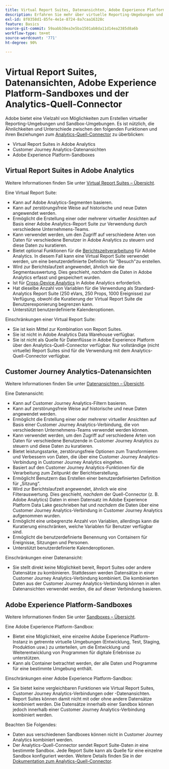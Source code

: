 ```yaml
---
title: Virtual Report Suites, Datenansichten, Adobe Experience Platform-Sandboxes und der Analytics-Quell-Connector
description: Erfahren Sie mehr über virtuelle Reporting-Umgebungen und Sandbox-Umgebungen.
exl-id: 8f0358d1-85fe-4e1e-8724-8a7caa16328c
feature: Basics
source-git-commit: 59aabb38ea3e5ba1501ab8da11d14ea2385d8a6b
workflow-type: tm+mt
source-wordcount: '771'
ht-degree: 90%

---
```


# Virtual Report Suites, Datenansichten, Adobe Experience Platform-Sandboxes und der Analytics-Quell-Connector

Adobe bietet eine Vielzahl von Möglichkeiten zum Erstellen virtueller Reporting-Umgebungen und Sandbox-Umgebungen. Es ist nützlich, die Ähnlichkeiten und Unterschiede zwischen den folgenden Funktionen und ihren Beziehungen zum [Analytics-Quell-Connector](https://experienceleague.adobe.com/docs/experience-platform/sources/ui-tutorials/create/adobe-applications/analytics.html?lang=de) zu überblicken:

* Virtual Report Suites in Adobe Analytics
* Customer Journey Analytics-Datenansichten
* Adobe Experience Platform-Sandboxes

## Virtual Report Suites in Adobe Analytics

Weitere Informationen finden Sie unter [Virtual Report Suites – Übersicht](https://experienceleague.adobe.com/docs/analytics/components/virtual-report-suites/vrs-about.html?lang=de).

Eine Virtual Report Suite:

* Kann auf Adobe Analytics-Segmenten basieren.
* Kann auf zerstörungsfreie Weise auf historische und neue Daten angewendet werden.
* Ermöglicht die Erstellung einer oder mehrerer virtueller Ansichten auf Basis einer Adobe Analytics-Report Suite zur Verwendung durch verschiedene Unternehmens-Teams.
* Kann verwendet werden, um den Zugriff auf verschiedene Arten von Daten für verschiedene Benutzer in Adobe Analytics zu steuern und diese Daten zu kuratieren.
* Bietet optional Funktionen für die [Berichtszeitverarbeitung](https://experienceleague.adobe.com/docs/analytics/components/virtual-report-suites/vrs-report-time-processing.html?lang=de) für Adobe Analytics. In diesem Fall kann eine Virtual Report Suite verwendet werden, um eine benutzerdefinierte Definition für &quot;Besuch&quot;zu erstellen.
* Wird zur Berichtslaufzeit angewendet, ähnlich wie die Segmentauswertung. Dies geschieht, _nachdem_ die Daten in Adobe Analytics erfasst und gespeichert wurden.
* Ist für [Cross-Device Analytics](https://experienceleague.adobe.com/docs/analytics/components/cda/overview.html?lang=de) in Adobe Analytics erforderlich.
* Hat dieselbe Anzahl von Variablen für die Verwendung als Standard-Analytics Report Suite (250 eVars, 250 Props, 1000 Ereignisse) zur Verfügung, obwohl die Kuratierung der Virtual Report Suite die Benutzerexponierung begrenzen kann.
* Unterstützt benutzerdefinierte Kalenderoptionen.

Einschränkungen einer Virtual Report Suite:

* Sie ist kein Mittel zur Kombination von Report Suites.
* Sie ist nicht in Adobe Analytics Data Warehouse verfügbar.
* Sie ist nicht als Quelle für Datenflüsse in Adobe Experience Platform über den Analytics-Quell-Connector verfügbar. Nur vollständige (nicht virtuelle) Report Suites sind für die Verwendung mit dem Analytics-Quell-Connector verfügbar.


## Customer Journey Analytics-Datenansichten

Weitere Informationen finden Sie unter [Datenansichten – Übersicht](https://experienceleague.adobe.com/docs/analytics-platform/using/cja-dataviews/data-views.html?lang=de).

Eine Datenansicht:

* Kann auf Customer Journey Analytics-Filtern basieren.
* Kann auf zerstörungsfreie Weise auf historische und neue Daten angewendet werden.
* Ermöglicht die Erstellung einer oder mehrerer virtueller Ansichten auf Basis einer Customer Journey Analytics-Verbindung, die von verschiedenen Unternehmens-Teams verwendet werden können.
* Kann verwendet werden, um den Zugriff auf verschiedene Arten von Daten für verschiedene Benutzende in Customer Journey Analytics zu steuern und diese Daten zu kuratieren.
* Bietet leistungsstarke, zerstörungsfreie Optionen zum Transformieren und Verbessern von Daten, die über eine Customer Journey Analytics-Verbindung in Customer Journey Analytics eingehen.
* Basiert auf den Customer Journey Analytics-Funktionen für die Verarbeitung zum Zeitpunkt der Berichtserstellung.
* Ermöglicht Benutzern das Erstellen einer benutzerdefinierten Definition für „Sitzung“.
* Wird zur Berichtslaufzeit angewendet, ähnlich wie eine Filterauswertung. Dies geschieht, _nachdem_ der Quell-Connector (z. B. Adobe Analytics) Daten in einen Datensatz im Adobe Experience Platform Data Lake geschrieben hat und _nachdem_ die Daten über eine Customer Journey Analytics-Verbindung in Customer Journey Analytics aufgenommen wurden.
* Ermöglicht eine unbegrenzte Anzahl von Variablen, allerdings kann die Kuratierung einschränken, welche Variablen für Benutzer verfügbar sind.
* Ermöglicht die benutzerdefinierte Benennung von Containern für Ereignisse, Sitzungen und Personen.
* Unterstützt benutzerdefinierte Kalenderoptionen.

Einschränkungen einer Datenansicht:

* Sie stellt direkt keine Möglichkeit bereit, Report Suites oder andere Datensätze zu kombinieren. Stattdessen werden Datensätze in einer Customer Journey Analytics-Verbindung kombiniert. Die kombinierten Daten aus der Customer Journey Analytics-Verbindung können in allen Datenansichten verwendet werden, die auf dieser Verbindung basieren.

## Adobe Experience Platform-Sandboxes

Weitere Informationen finden Sie unter [Sandboxes – Übersicht](https://experienceleague.adobe.com/docs/experience-platform/sandbox/home.html?lang=de).

Eine Adobe Experience Platform-Sandbox:

* Bietet eine Möglichkeit, eine einzelne Adobe Experience Platform-Instanz in getrennte virtuelle Umgebungen (Entwicklung, Test, Staging, Produktion usw.) zu unterteilen, um die Entwicklung und Weiterentwicklung von Programmen für digitale Erlebnisse zu unterstützen.
* Kann als Container betrachtet werden, der alle Daten und Programme für eine bestimmte Umgebung enthält.

Einschränkungen einer Adobe Experience Platform-Sandbox:

* Sie bietet keine vergleichbaren Funktionen wie Virtual Report Suites, Customer Journey Analytics-Verbindungen oder -Datenansichten.
* Report Suites können damit nicht mit oder ohne andere Datensätze kombiniert werden. Die Datensätze innerhalb einer Sandbox können jedoch innerhalb einer Customer Journey Analytics-Verbindung kombiniert werden.

Beachten Sie Folgendes:

* Daten aus verschiedenen Sandboxes können nicht in Customer Journey Analytics kombiniert werden.
* Der Analytics-Quell-Connector sendet Report Suite-Daten _in_ eine bestimmte Sandbox. Jede Report Suite kann als Quelle für eine einzelne Sandbox konfiguriert werden. Weitere Details finden Sie in der [Dokumentation zum Analytics-Quell-Connector](https://experienceleague.adobe.com/docs/experience-platform/sources/ui-tutorials/create/adobe-applications/analytics.html?lang=de).
